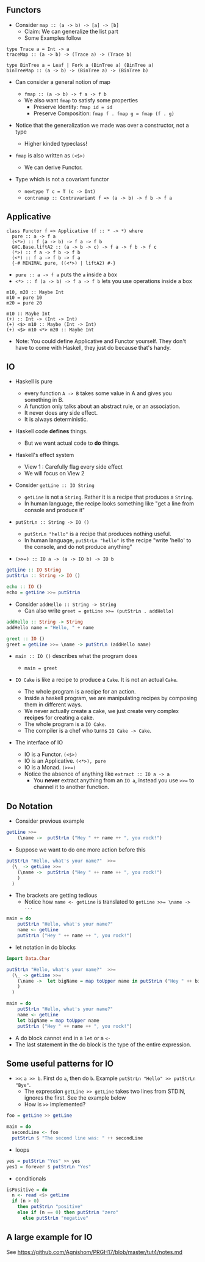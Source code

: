 ## Functors

- Consider `map :: (a -> b) -> [a] -> [b]`
  - Claim: We can generalize the list part
  - Some Examples follow

```
type Trace a = Int -> a
traceMap :: (a -> b) -> (Trace a) -> (Trace b)
```

```
type BinTree a = Leaf | Fork a (BinTree a) (BinTree a)
binTreeMap :: (a -> b) -> (BinTree a) -> (BinTree b)
```

- Can consider a general notion of map
  - `fmap :: (a -> b) -> f a -> f b`
  - We also want `fmap` to satisfy some properties
    - Preserve Identity: `fmap id = id`
    - Preserve Composition: `fmap f . fmap g = fmap (f . g)`

- Notice that the generalization we made was over a constructor, not a type
  - Higher kinded typeclass!

- `fmap` is also written as `(<$>)`
  - We can derive Functor.

- Type which is not a covariant functor
  - `newtype T c = T (c -> Int)`
  - `contramap :: Contravariant f => (a -> b) -> f b -> f a`

## Applicative

```
class Functor f => Applicative (f :: * -> *) where
  pure :: a -> f a
  (<*>) :: f (a -> b) -> f a -> f b
  GHC.Base.liftA2 :: (a -> b -> c) -> f a -> f b -> f c
  (*>) :: f a -> f b -> f b
  (<*) :: f a -> f b -> f a
  {-# MINIMAL pure, ((<*>) | liftA2) #-}
```

- `pure :: a -> f a` puts the `a` inside a box
- `<*> :: f (a -> b) -> f a -> f b` lets you use operations inside a box

```
m10, m20 :: Maybe Int
m10 = pure 10
m20 = pure 20

m10 :: Maybe Int
(+) :: Int -> (Int -> Int)
(+) <$> m10 :: Maybe (Int -> Int)
(+) <$> m10 <*> m20 :: Maybe Int
```

- Note: You could define Applicative and Functor yourself. They don't have to come with Haskell, they just do because that's handy.

## IO

- Haskell is pure
  - every function `A -> B` takes some value in A and gives you something in B.
  - A function only talks about an abstract rule, or an association.
  - It never does any side effect.
  - It is always deterministic.

- Haskell code **defines** things.
  - But we want actual code to **do** things.

- Haskell's effect system
  - View 1 : Carefully flag every side effect
  - We will focus on View 2

- Consider `getLine :: IO String`
  - `getLine` is not a `String`. Rather it is a recipe that produces a `String`.
  - In human language, the recipe looks something like "get a line from console and produce it"

- `putStrLn :: String -> IO ()`
  - `putStrLn "hello"` is a recipe that produces nothing useful.
  - In human language, `putStrLn "hello"` is the recipe "write 'hello' to the console, and do not produce anything"

- `(>>=) :: IO a -> (a -> IO b) -> IO b`

```haskell
getLine :: IO String
putStrLn :: String -> IO ()

echo :: IO ()
echo = getLine >>= putStrLn
```

- Consider `addHello :: String -> String`
  - Can also write `greet = getLine >>= (putStrLn . addHello)`

```haskell
addHello :: String -> String
addHello name = "Hello, " + name

greet :: IO ()
greet = getLine >>= \name -> putStrLn (addHello name)

```

- `main :: IO ()` describes what the program does
  - `main = greet`

- `IO Cake` is like a recipe to produce a `Cake`. It is not an actual `Cake`.
  - The whole program is a recipe for an action.
  - Inside a haskell program, we are manipulating recipes by composing them in different ways.
  - We never actually create a cake, we just create very complex **recipes** for creating a cake.
  - The whole program is a `IO Cake`.
  - The compiler is a chef who turns `IO Cake -> Cake`.

- The interface of IO
  - IO is a Functor. `(<$>)`
  - IO is an Applicative. `(<*>), pure`
  - IO is a Monad. `(>>=)`
  - Notice the absence of anything like `extract :: IO a -> a`
    - You **never** extract anything from an `IO a`, instead you use `>>=` to channel it to another function.

## Do Notation

- Consider previous example

```haskell
getLine >>=
    (\name ->  putStrLn ("Hey " ++ name ++ ", you rock!")
```

- Suppose we want to do one more action before this

```haskell
putStrLn "Hello, what's your name?"  >>=
  (\_ -> getLine >>=
    (\name ->  putStrLn ("Hey " ++ name ++ ", you rock!")
    )
  )
```

- The brackets are getting tedious
  - Notice how `name <- getLine` is translated to `getLine >>= \name -> ...`

```haskell
main = do  
    putStrLn "Hello, what's your name?"  
    name <- getLine  
    putStrLn ("Hey " ++ name ++ ", you rock!")  
```

- let notation in do blocks

```haskell
import Data.Char

putStrLn "Hello, what's your name?"  >>=
  (\_ -> getLine >>=
    (\name ->  let bigName = map toUpper name in putStrLn ("Hey " ++ bigName ++ ", you rock!")
    )
  )
```

```haskell
main = do  
    putStrLn "Hello, what's your name?"  
    name <- getLine
    let bigName = map toUpper name
    putStrLn ("Hey " ++ name ++ ", you rock!")  
```

- A do block cannot end in a `let` or a `<-`
- The last statement in the do block is the type of the entire expression.

## Some useful patterns for IO

- `>>`: `a >> b`. First do `a`, then do `b`. Example `putStrLn "Hello" >> putStrLn "Bye"`.
  - The expression `getLine >> getLine` takes two lines from STDIN, ignores the first. See the example below
  - How is `>>` implemented?

```haskell
foo = getLine >> getLine

main = do
  secondLine <- foo
  putStrLn $ "The second line was: " ++ secondLine
```

- loops

```haskell
yes = putStrLn "Yes" >> yes
yes1 = forever $ putStrLn "Yes"
```

- conditionals

```haskell
isPositive = do
  n <- read <$> getLine
  if (n > 0)
    then putStrLn "positive"
    else if (n == 0) then putStrLn "zero"
      else putStrLn "negative"
```

## A large example for IO

See https://github.com/Agnishom/PRGH17/blob/master/tut4/notes.md
